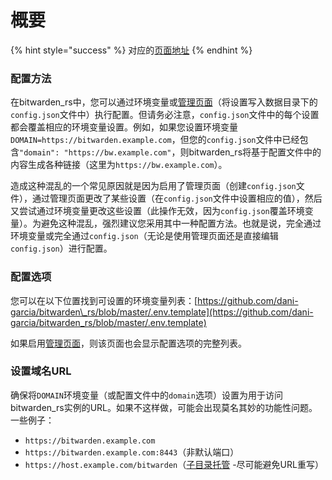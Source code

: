 # 概要

{% hint style="success" %}
对应的[页面地址](https://github.com/dani-garcia/bitwarden_rs/wiki/Configuration-overview)
{% endhint %}

### 配置方法

在bitwarden\_rs中，您可以通过环境变量或[管理页面](https://github.com/dani-garcia/bitwarden_rs/wiki/Enabling-admin-page)（将设置写入数据目录下的`config.json`文件中）执行配置。但请务必注意，`config.json`文件中的每个设置都会覆盖相应的环境变量设置。例如，如果您设置环境变量`DOMAIN=https://bitwarden.example.com`，但您的`config.json`文件中已经包含`"domain": "https://bw.example.com"`，则bitwarden\_rs将基于配置文件中的内容生成各种链接（这里为`https://bw.example.com`）。

造成这种混乱的一个常见原因就是因为启用了管理页面（创建`config.json`文件），通过管理页面更改了某些设置（在`config.json`文件中设置相应的值），然后又尝试通过环境变量更改这些设置（此操作无效，因为`config.json`覆盖环境变量）。为避免这种混乱，强烈建议您采用其中一种配置方法。也就是说，完全通过环境变量或完全通过`config.json`（无论是使用管理页面还是直接编辑`config.json`）进行配置。

### 配置选项

您可以在以下位置找到可设置的环境变量列表：[https://github.com/dani-garcia/bitwarden\_rs/blob/master/.env.template](https://github.com/dani-garcia/bitwarden_rs/blob/master/.env.template)

如果启用[管理页面](enabling-admin-page.md)，则该页面也会显示配置选项的完整列表。

### 设置域名URL

确保将`DOMAIN`环境变量（或配置文件中的`domain`选项）设置为用于访问bitwarden\_rs实例的URL。如果不这样做，可能会出现莫名其妙的功能性问题。一些例子：

* `https://bitwarden.example.com`
* `https://bitwarden.example.com:8443`（非默认端口）
* `https://host.example.com/bitwarden`（[子目录托管](using-an-alternate-base-dir-subdir-subpath.md) -尽可能避免URL重写）

